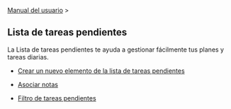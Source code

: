 [Manual del usuario](/dragonnest/drawnote/manual/es) >

Lista de tareas pendientes
---

La Lista de tareas pendientes te ayuda a gestionar fácilmente tus planes y tareas diarias.
- [Crear un nuevo elemento de la lista de tareas pendientes](create_a_new_to_do.md)

- [Asociar notas](associated_notes.md)

- [Filtro de tareas pendientes](to_do_filter.md)